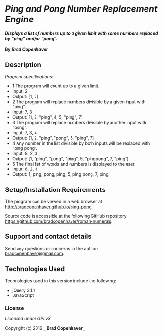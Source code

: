 # _Ping and Pong Number Replacement Engine_

#### _Displays a list of numbers up to a given limit with some numbers replaced by "ping" and/or "pong"._

#### By _**Brad Copenhaver**_

## Description

_Program specifications:_

* 1 The program will count up to a given limit.
 * Input: 2
 * Output: [1, 2]
* 2 The program will replace numbers divisible by a given input with "ping".
 * Input: 7, 3
 * Output: [1, 2, "ping", 4, 5, "ping", 7]
* 3 The program will replace numbers divisible by another input with "pong".
 * Input: 7, 3, 4
 * Output: [1, 2, "ping", "pong", 5, "ping", 7]
* 4 Any number in the list divisible by both inputs will be replaced with "ping pong".
 * Input: 8, 2, 3
 * Output: [1, "ping", "pong", "ping", 5, "pingpong", 7, "ping"]
* 5 The final list of words and numbers is displayed to the user.
 * Input: 8, 2, 3
 * Output: 1, ping, pong, ping, 5, ping pong, 7, ping



## Setup/Installation Requirements

The program can be viewed in a web browser at http://bradcopenhaver.github.io/ping-pong.

Source code is accessible at the following GitHub repository: https://github.com/bradcopenhaver/roman-numerals.



## Support and contact details

Send any questions or concerns to the author: bradcopenhaver@gmail.com.

## Technologies Used

Technologies used in this version include the following:
* jQuery 3.1.1
* JavaScript


### License

*Licensed under GPLv3*

Copyright (c) 2016 **_ Brad Copenhaver_**
